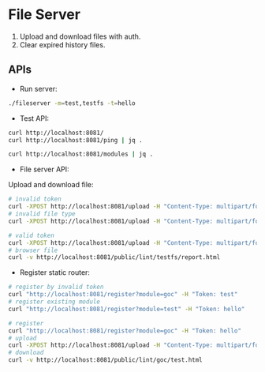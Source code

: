 # File Server

1. Upload and download files with auth.
2. Clear expired history files.

## APIs

- Run server:

```sh
./fileserver -m=test,testfs -t=hello
```

- Test API:

```sh
curl http://localhost:8081/
curl http://localhost:8081/ping | jq .

curl http://localhost:8081/modules | jq .
```

- File server API:

Upload and download file:

```sh
# invalid token
curl -XPOST http://localhost:8081/upload -H "Content-Type: multipart/form-data" -H "Token: aGVsbG8K" -F "file=@./report.html"
# invalid file type
curl -XPOST http://localhost:8081/upload -H "Content-Type: multipart/form-data" -H "Token: dGVzdGZz" -F "file=@./report.txt"

# valid token
curl -XPOST http://localhost:8081/upload -H "Content-Type: multipart/form-data" -H "Token: dGVzdGZz" -F "file=@./report.html"
# browser file
curl -v http://localhost:8081/public/lint/testfs/report.html
```

- Register static router:

```sh
# register by invalid token
curl "http://localhost:8081/register?module=goc" -H "Token: test"
# register existing module
curl "http://localhost:8081/register?module=test" -H "Token: hello"

# register
curl "http://localhost:8081/register?module=goc" -H "Token: hello"
# upload
curl -XPOST http://localhost:8081/upload -H "Content-Type: multipart/form-data" -H "Token: Z29j" -F "file=@./test.html"
# download
curl -v http://localhost:8081/public/lint/goc/test.html
```

